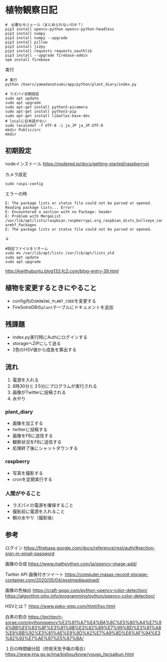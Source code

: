 
# 植物観察日記

```
#　必要なモジュール（まとめられないのか？）
pip3 install opencv-python opencv-python-headless
pip3 install numpy
pip3 install numpy --upgrade
pip3 install pillow
pip3 install js2py
pip3 install requests requests_oauthlib
pip3 install --upgrade firebase-admin
npm install firebase
```

実行
```
# 実行
python /Users/yamadanatsumi/app/python/plant_diary/index.py
```

```
# ラズパイ初期設定
sudo apt update
sudo apt upgrade
sudo apt-get install python3-picamera
sudo apt-get install python3-pip
sudo apt-get install libatlas-base-dev
# localに日本語がない
sudo localedef -f UTF-8 -i ja_JP ja_JP.UTF-8
mkdir Public/src
mkdir 
```
## 初期設定
nodeインストール
https://nodered.jp/docs/getting-started/raspberrypi

カメラ設定
```
sudo raspi-config
```

エラーの時
```
E: The package lists or status file could not be parsed or opened.
Reading package lists... Error!
E: Encountered a section with no Package: header
E: Problem with MergeList /var/lib/apt/lists/raspbian.raspberrypi.org_raspbian_dists_bullseye_contrib_binary-armhf_Packages
E: The package lists or status file could not be parsed or opened.
```
↓
```
#設定ファイルをリネーム
sudo mv /var/lib/apt/lists /var/lib/apt/lists_old
sudo apt update
sudo apt upgrade
```
http://kwithubuntu.blog133.fc2.com/blog-entry-39.html

## 植物を変更するときにやること
- config内の`GROWING_PLANT_CODE`を変更する
- FireSotreDBの`plant`テーブルにドキュメントを追加

## 残課題
- index.py実行時にAuthにログインする
- storageへZIPにして送る
- 2色のHSV値から成長を算出する

## 流れ
1. 電源を入れる
2. 8時30分と３5分にプログラムが実行される
3. 画像がTwitterに投稿される
4. 水やり

### plant_diary
- 画像を加工する
- twitterに投稿する
- 画像をFBに送信する
- 観察状況をFBに送信する
- 処理終了後にシャットダウンする

### raspberry
- 写真を撮影する
- cronを定期実行する

### 人間がやること
- ラズパイの電源を確保すること
- 撮影前に電源を入れること
- 朝の水やり（撮影後）


## 参考
ログイン
https://firebase.google.com/docs/reference/rest/auth/#section-sign-in-email-password

画像の合成
https://www.mathpython.com/ja/opencv-image-add/

Twitter API 
画像付きツイート
https://computer.masas-record-storage-container.com/2020/05/04/postmediaupload/

画像の色抽出
https://craft-gogo.com/python-opencv-color-detection/
https://algorithm.joho.info/programming/python/opencv-color-detection/

HSVとは？
https://www.peko-step.com/html/hsv.html

白黒の割合
https://techtech-sorae.com/pythonopencv%E3%81%A7%E4%BA%8C%E5%80%A4%E7%94%BB%E5%83%8F%E3%81%8B%E3%82%89%E7%99%BD%E3%81%A8%E9%BB%92%E3%81%AE%E9%9D%A2%E7%A9%8D%E6%AF%94%E3%82%92%E7%AE%97%E5%87%BA/

１日の時間細分図（府県天気予報の場合）
https://www.jma.go.jp/jma/kishou/know/yougo_hp/saibun.html